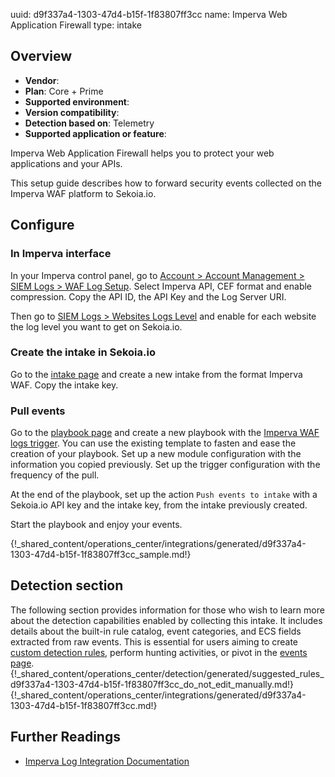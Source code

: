 uuid: d9f337a4-1303-47d4-b15f-1f83807ff3cc
name: Imperva Web Application Firewall
type: intake

## Overview
- **Vendor**:
- **Plan**: Core + Prime
- **Supported environment**:
- **Version compatibility**:
- **Detection based on**: Telemetry
- **Supported application or feature**:

Imperva Web Application Firewall helps you to protect your web applications and your APIs.

This setup guide describes how to forward security events collected on the Imperva WAF platform to Sekoia.io.




## Configure

### In Imperva interface

In your Imperva control panel, go to [Account > Account Management > SIEM Logs > WAF Log Setup](https://management.service.imperva.com/my/web-logs/settings).
Select Imperva API, CEF format and enable compression.
Copy the API ID, the API Key and the Log Server URI.

Then go to [SIEM Logs > Websites Logs Level](https://management.service.imperva.com/my/web-logs/sites-settings) and enable for each website the log level you want to get on Sekoia.io.

### Create the intake in Sekoia.io

Go to the [intake page](https://app.sekoia.io/operations/intakes) and create a new intake from the format Imperva WAF. Copy the intake key.

### Pull events

Go to the [playbook page](https://app.sekoia.io/operations/playbooks) and create a new playbook with the [Imperva WAF logs trigger](../../../automate/library/imperva.md#imperva-waf-logs). You can use the existing template to fasten and ease the creation of your playbook.
Set up a new module configuration with the information you copied previously.
Set up the trigger configuration with the frequency of the pull.

At the end of the playbook, set up the action `Push events to intake` with a Sekoia.io API key and the intake key, from the intake previously created.

Start the playbook and enjoy your events.


{!_shared_content/operations_center/integrations/generated/d9f337a4-1303-47d4-b15f-1f83807ff3cc_sample.md!}


## Detection section

The following section provides information for those who wish to learn more about the detection capabilities enabled by collecting this intake. It includes details about the built-in rule catalog, event categories, and ECS fields extracted from raw events. This is essential for users aiming to create [custom detection rules](/docs/xdr/features/detect/sigma.md), perform hunting activities, or pivot in the [events page](/docs/xdr/features/investigate/events.md).
{!_shared_content/operations_center/detection/generated/suggested_rules_d9f337a4-1303-47d4-b15f-1f83807ff3cc_do_not_edit_manually.md!}
{!_shared_content/operations_center/integrations/generated/d9f337a4-1303-47d4-b15f-1f83807ff3cc.md!}

## Further Readings

- [Imperva Log Integration Documentation](https://docs.imperva.com/bundle/cloud-application-security/page/settings/log-integration.htm)
